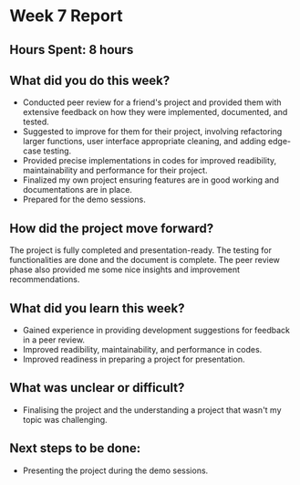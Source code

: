 # Week 7 Report

## Hours Spent: 8 hours

## What did you do this week?
- Conducted peer review for a friend's project and provided them with extensive feedback on how they were implemented, documented, and tested.
- Suggested to improve for them for their project, involving refactoring larger functions, user interface appropriate cleaning, and adding edge-case testing.
- Provided precise implementations in codes for improved readibility, maintainability and performance for their project.
- Finalized my own project ensuring features are in good working and documentations are in place.
- Prepared for the demo sessions.

## How did the project move forward?
The project is fully completed and presentation-ready. The testing for functionalities are done and the document is complete. The peer review phase also provided me some nice insights and improvement recommendations.

## What did you learn this week?
- Gained experience in providing development suggestions for feedback in a peer review.
- Improved readibility, maintainability, and performance in codes.
- Improved readiness in preparing a project for presentation.

## What was unclear or difficult?
- Finalising the project and the understanding a project that wasn't my topic was challenging.

## Next steps to be done:
- Presenting the project during the demo sessions.
